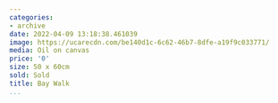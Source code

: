 ```yaml
---
categories:
- archive
date: 2022-04-09 13:18:38.461039
image: https://ucarecdn.com/be140d1c-6c62-46b7-8dfe-a19f9c033771/
media: Oil on canvas
price: '0'
size: 50 x 60cm
sold: Sold
title: Bay Walk
...
```

